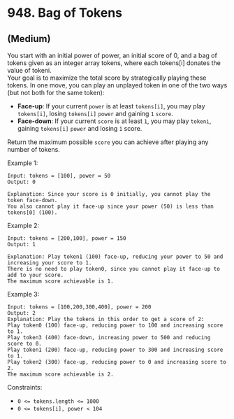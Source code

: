 # 948. Bag of Tokens
## (Medium)

You start with an initial power of power, an initial score of 0, and a bag of tokens given as an integer array tokens, where each tokens[i] donates the value of tokeni.
<br>
Your goal is to maximize the total score by strategically playing these tokens. In one move, you can play an unplayed token in one of the two ways (but not both for the same token):

- **Face-up**: If your current `power` is at least `tokens[i]`, you may play `tokens[i]`, losing `tokens[i]` `power` and gaining `1` `score`.
- **Face-down**: If your current `score` is at least `1`, you may play `tokeni`, gaining `tokens[i]` `power` and losing `1` score.

Return the maximum possible `score` you can achieve after playing any number of tokens.

 

Example 1:

```
Input: tokens = [100], power = 50
Output: 0

Explanation: Since your score is 0 initially, you cannot play the token face-down. 
You also cannot play it face-up since your power (50) is less than tokens[0] (100).
```

Example 2:

```
Input: tokens = [200,100], power = 150
Output: 1

Explanation: Play token1 (100) face-up, reducing your power to 50 and increasing your score to 1.
There is no need to play token0, since you cannot play it face-up to add to your score. 
The maximum score achievable is 1.
```

Example 3:

```
Input: tokens = [100,200,300,400], power = 200
Output: 2
Explanation: Play the tokens in this order to get a score of 2:
Play token0 (100) face-up, reducing power to 100 and increasing score to 1.
Play token3 (400) face-down, increasing power to 500 and reducing score to 0.
Play token1 (200) face-up, reducing power to 300 and increasing score to 1.
Play token2 (300) face-up, reducing power to 0 and increasing score to 2.
The maximum score achievable is 2.
```

Constraints:

- `0 <= tokens.length <= 1000`
- `0 <= tokens[i], power < 104`